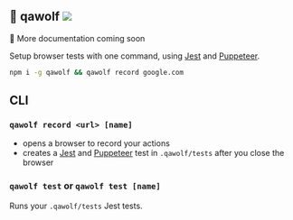 ## 🐺 qawolf ![](https://github.com/qawolf/qawolf/workflows/Test/badge.svg)

:construction: More documentation coming soon

Setup browser tests with one command, using [Jest](https://jestjs.io) and [Puppeteer](https://pptr.dev).

```sh
npm i -g qawolf && qawolf record google.com
```

## CLI

### `qawolf record <url> [name]`

- opens a browser to record your actions
- creates a [Jest](https://jestjs.io) and [Puppeteer](https://pptr.dev) test in `.qawolf/tests` after you close the browser

### `qawolf test` or `qawolf test [name]`

Runs your `.qawolf/tests` Jest tests.
